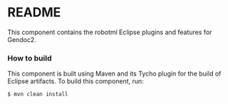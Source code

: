 # README #

This component contains the robotml Eclipse plugins and features for Gendoc2.

### How to build ###

This component is built using Maven and its Tycho plugin for the build of Eclipse artifacts.
To build this component, run:

```
$ mvn clean install
```
